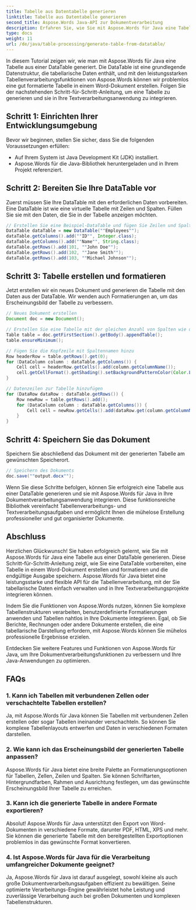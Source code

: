 ```yaml
---
title: Tabelle aus Datentabelle generieren
linktitle: Tabelle aus Datentabelle generieren
second_title: Aspose.Words Java-API zur Dokumentverarbeitung
description: Erfahren Sie, wie Sie mit Aspose.Words für Java eine Tabelle aus einer DataTable generieren. Erstellen Sie mühelos professionelle Word-Dokumente mit formatierten Tabellen.
type: docs
weight: 11
url: /de/java/table-processing/generate-table-from-datatable/
---
```


In diesem Tutorial zeigen wir, wie man mit Aspose.Words für Java eine Tabelle aus einer DataTable generiert. Die DataTable ist eine grundlegende Datenstruktur, die tabellarische Daten enthält, und mit den leistungsstarken Tabellenverarbeitungsfunktionen von Aspose.Words können wir problemlos eine gut formatierte Tabelle in einem Word-Dokument erstellen. Folgen Sie der nachstehenden Schritt-für-Schritt-Anleitung, um eine Tabelle zu generieren und sie in Ihre Textverarbeitungsanwendung zu integrieren.

## Schritt 1: Einrichten Ihrer Entwicklungsumgebung

Bevor wir beginnen, stellen Sie sicher, dass Sie die folgenden Voraussetzungen erfüllen:

- Auf Ihrem System ist Java Development Kit (JDK) installiert.
- Aspose.Words für die Java-Bibliothek heruntergeladen und in Ihrem Projekt referenziert.

## Schritt 2: Bereiten Sie Ihre DataTable vor

Zuerst müssen Sie Ihre DataTable mit den erforderlichen Daten vorbereiten. Eine DataTable ist wie eine virtuelle Tabelle mit Zeilen und Spalten. Füllen Sie sie mit den Daten, die Sie in der Tabelle anzeigen möchten.

```java
// Erstellen Sie eine Beispiel-DataTable und fügen Sie Zeilen und Spalten hinzu
DataTable dataTable = new DataTable(""Employees"");
dataTable.getColumns().add(""ID"", Integer.class);
dataTable.getColumns().add(""Name"", String.class);
dataTable.getRows().add(101, ""John Doe"");
dataTable.getRows().add(102, ""Jane Smith"");
dataTable.getRows().add(103, ""Michael Johnson"");
```

## Schritt 3: Tabelle erstellen und formatieren

Jetzt erstellen wir ein neues Dokument und generieren die Tabelle mit den Daten aus der DataTable. Wir wenden auch Formatierungen an, um das Erscheinungsbild der Tabelle zu verbessern.

```java
// Neues Dokument erstellen
Document doc = new Document();

// Erstellen Sie eine Tabelle mit der gleichen Anzahl von Spalten wie die DataTable
Table table = doc.getFirstSection().getBody().appendTable();
table.ensureMinimum();

// Fügen Sie die Kopfzeile mit Spaltennamen hinzu
Row headerRow = table.getRows().get(0);
for (DataColumn column : dataTable.getColumns()) {
    Cell cell = headerRow.getCells().add(column.getColumnName());
    cell.getCellFormat().getShading().setBackgroundPatternColor(Color.LIGHT_GRAY);
}

// Datenzeilen zur Tabelle hinzufügen
for (DataRow dataRow : dataTable.getRows()) {
    Row newRow = table.getRows().add();
    for (DataColumn column : dataTable.getColumns()) {
        Cell cell = newRow.getCells().add(dataRow.get(column.getColumnName()).toString());
    }
}
```

## Schritt 4: Speichern Sie das Dokument

Speichern Sie abschließend das Dokument mit der generierten Tabelle am gewünschten Speicherort.

```java
// Speichern des Dokuments
doc.save(""output.docx"");
```

Wenn Sie diese Schritte befolgen, können Sie erfolgreich eine Tabelle aus einer DataTable generieren und sie mit Aspose.Words für Java in Ihre Dokumentverarbeitungsanwendung integrieren. Diese funktionsreiche Bibliothek vereinfacht Tabellenverarbeitungs- und Textverarbeitungsaufgaben und ermöglicht Ihnen die mühelose Erstellung professioneller und gut organisierter Dokumente.

## Abschluss

Herzlichen Glückwunsch! Sie haben erfolgreich gelernt, wie Sie mit Aspose.Words für Java eine Tabelle aus einer DataTable generieren. Diese Schritt-für-Schritt-Anleitung zeigt, wie Sie eine DataTable vorbereiten, eine Tabelle in einem Word-Dokument erstellen und formatieren und die endgültige Ausgabe speichern. Aspose.Words für Java bietet eine leistungsstarke und flexible API für die Tabellenverarbeitung, mit der Sie tabellarische Daten einfach verwalten und in Ihre Textverarbeitungsprojekte integrieren können.

Indem Sie die Funktionen von Aspose.Words nutzen, können Sie komplexe Tabellenstrukturen verarbeiten, benutzerdefinierte Formatierungen anwenden und Tabellen nahtlos in Ihre Dokumente integrieren. Egal, ob Sie Berichte, Rechnungen oder andere Dokumente erstellen, die eine tabellarische Darstellung erfordern, mit Aspose.Words können Sie mühelos professionelle Ergebnisse erzielen.

Entdecken Sie weitere Features und Funktionen von Aspose.Words für Java, um Ihre Dokumentverarbeitungsfunktionen zu verbessern und Ihre Java-Anwendungen zu optimieren.

## FAQs

### 1. Kann ich Tabellen mit verbundenen Zellen oder verschachtelte Tabellen erstellen?

Ja, mit Aspose.Words für Java können Sie Tabellen mit verbundenen Zellen erstellen oder sogar Tabellen ineinander verschachteln. So können Sie komplexe Tabellenlayouts entwerfen und Daten in verschiedenen Formaten darstellen.

### 2. Wie kann ich das Erscheinungsbild der generierten Tabelle anpassen?

Aspose.Words für Java bietet eine breite Palette an Formatierungsoptionen für Tabellen, Zellen, Zeilen und Spalten. Sie können Schriftarten, Hintergrundfarben, Rahmen und Ausrichtung festlegen, um das gewünschte Erscheinungsbild Ihrer Tabelle zu erreichen.

### 3. Kann ich die generierte Tabelle in andere Formate exportieren?

Absolut! Aspose.Words für Java unterstützt den Export von Word-Dokumenten in verschiedene Formate, darunter PDF, HTML, XPS und mehr. Sie können die generierte Tabelle mit den bereitgestellten Exportoptionen problemlos in das gewünschte Format konvertieren.

### 4. Ist Aspose.Words für Java für die Verarbeitung umfangreicher Dokumente geeignet?

Ja, Aspose.Words für Java ist darauf ausgelegt, sowohl kleine als auch große Dokumentverarbeitungsaufgaben effizient zu bewältigen. Seine optimierte Verarbeitungs-Engine gewährleistet hohe Leistung und zuverlässige Verarbeitung auch bei großen Dokumenten und komplexen Tabellenstrukturen.